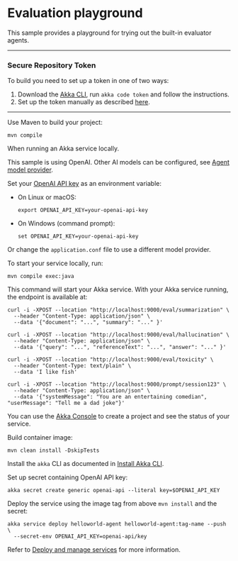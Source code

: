 # Evaluation playground

This sample provides a playground for trying out the built-in evaluator agents.

---

### Secure Repository Token

To build you need to set up a token in one of two ways:

1. Download the [Akka CLI](https://doc.akka.io/operations/cli/installation.html), run `akka code token` and follow the instructions.
2. Set up the token manually as described [here](https://account.akka.io/token).

---

Use Maven to build your project:

```shell
mvn compile
```

When running an Akka service locally.

This sample is using OpenAI. Other AI models can be configured, see [Agent model provider](https://doc.akka.io/sdk/agents.html#_model).

Set your [OpenAI API key](https://platform.openai.com/api-keys) as an environment variable:

- On Linux or macOS:
  ```shell
  export OPENAI_API_KEY=your-openai-api-key
  ```

- On Windows (command prompt):
  ```shell
  set OPENAI_API_KEY=your-openai-api-key
  ```
  
Or change the `application.conf` file to use a different model provider.

To start your service locally, run:

```shell
mvn compile exec:java
```

This command will start your Akka service. With your Akka service running, the endpoint is available at:

```shell
curl -i -XPOST --location "http://localhost:9000/eval/summarization" \
  --header "Content-Type: application/json" \
  --data '{"document": "...", "summary": "..." }'
```

```shell
curl -i -XPOST --location "http://localhost:9000/eval/hallucination" \
  --header "Content-Type: application/json" \
  --data '{"query": "...", "referenceText": "...", "answer": "..." }'
```

```shell
curl -i -XPOST --location "http://localhost:9000/eval/toxicity" \
  --header "Content-Type: text/plain" \
  --data 'I like fish'
```

```shell
curl -i -XPOST --location "http://localhost:9000/prompt/session123" \
  --header "Content-Type: application/json" \
  --data '{"systemMessage": "You are an entertaining comedian", "userMessage": "Tell me a dad joke"}'
```

You can use the [Akka Console](https://console.akka.io) to create a project and see the status of your service.

Build container image:

```shell
mvn clean install -DskipTests
```

Install the `akka` CLI as documented in [Install Akka CLI](https://doc.akka.io/reference/cli/index.html).

Set up secret containing OpenAI API key:

```shell
akka secret create generic openai-api --literal key=$OPENAI_API_KEY
```

Deploy the service using the image tag from above `mvn install` and the secret:

```shell
akka service deploy helloworld-agent helloworld-agent:tag-name --push \
  --secret-env OPENAI_API_KEY=openai-api/key
```

Refer to [Deploy and manage services](https://doc.akka.io/operations/services/deploy-service.html) for more information.
